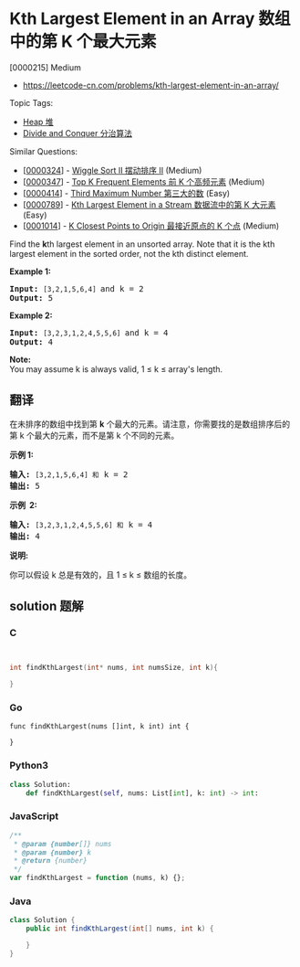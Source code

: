 # Kth Largest Element in an Array 数组中的第 K 个最大元素

[0000215] Medium

- https://leetcode-cn.com/problems/kth-largest-element-in-an-array/

Topic Tags:

- [Heap 堆](https://leetcode-cn.com/tag/heap/)
- [Divide and Conquer 分治算法](https://leetcode-cn.com/tag/divide-and-conquer/)

Similar Questions:

- [[0000324](https://leetcode-cn.com/problems/wiggle-sort-ii/)] - [Wiggle Sort II 摆动排序 II](./0000324.wiggle-sort-ii.md) (Medium)
- [[0000347](https://leetcode-cn.com/problems/top-k-frequent-elements/)] - [Top K Frequent Elements 前 K 个高频元素](./0000347.top-k-frequent-elements.md) (Medium)
- [[0000414](https://leetcode-cn.com/problems/third-maximum-number/)] - [Third Maximum Number 第三大的数](./0000414.third-maximum-number.md) (Easy)
- [[0000789](https://leetcode-cn.com/problems/kth-largest-element-in-a-stream/)] - [Kth Largest Element in a Stream 数据流中的第 K 大元素](./0000789.kth-largest-element-in-a-stream.md) (Easy)
- [[0001014](https://leetcode-cn.com/problems/k-closest-points-to-origin/)] - [K Closest Points to Origin 最接近原点的 K 个点](./0001014.k-closest-points-to-origin.md) (Medium)

Find the **k**th largest element in an unsorted array. Note that it is the kth largest element in the sorted order, not the kth distinct element.

**Example 1:**

<pre><strong>Input:</strong> <code>[3,2,1,5,6,4] </code>and k = 2
<strong>Output:</strong> 5
</pre>

**Example 2:**

<pre><strong>Input:</strong> <code>[3,2,3,1,2,4,5,5,6] </code>and k = 4
<strong>Output:</strong> 4</pre>

**Note:**  
You may assume k is always valid, 1 ≤ k ≤ array's length.

## 翻译

在未排序的数组中找到第 **k** 个最大的元素。请注意，你需要找的是数组排序后的第 k 个最大的元素，而不是第 k 个不同的元素。

**示例 1:**

<pre><strong>输入:</strong> <code>[3,2,1,5,6,4] 和</code> k = 2
<strong>输出:</strong> 5
</pre>

**示例  2:**

<pre><strong>输入:</strong> <code>[3,2,3,1,2,4,5,5,6] 和</code> k = 4
<strong>输出:</strong> 4</pre>

**说明:**

你可以假设 k 总是有效的，且 1 ≤ k ≤ 数组的长度。

## solution 题解

### C

```c


int findKthLargest(int* nums, int numsSize, int k){

}


```

### Go

```golang
func findKthLargest(nums []int, k int) int {

}
```

### Python3

```python
class Solution:
    def findKthLargest(self, nums: List[int], k: int) -> int:
```

### JavaScript

```javascript
/**
 * @param {number[]} nums
 * @param {number} k
 * @return {number}
 */
var findKthLargest = function (nums, k) {};
```

### Java

```java
class Solution {
    public int findKthLargest(int[] nums, int k) {

    }
}
```
